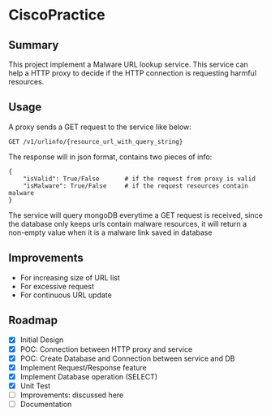 # CiscoPractice
## Summary
This project implement a Malware URL lookup service. This service can help a HTTP proxy to decide if the HTTP connection is requesting harmful resources.

## Usage
A proxy sends a GET request to the service like below:
```
GET /v1/urlinfo/{resource_url_with_query_string}
```
The response will in json format, contains two pieces of info:
```
{
    "isValid": True/False       # if the request from proxy is valid
    "isMalware": True/False     # if the request resources contain malware
}
```
The service will query mongoDB everytime a GET request is received, since the database only keeps urls contain malware resources, it will return a non-empty value when it is a malware link saved in database

## Improvements
+ For increasing size of URL list
+ For excessive request 
+ For continuous URL update

## Roadmap
- [x] Initial Design 
- [x] POC: Connection between HTTP proxy and service
- [x] POC: Create Database and Connection between service and DB
- [x] Implement Request/Response feature
- [x] Implement Database operation (SELECT)
- [x] Unit Test
- [ ] Improvements: discussed here
- [ ] Documentation